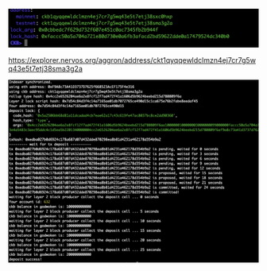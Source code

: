 ![accounts](https://github.com/cy6erninja/nervos-gitcoin/blob/main/task1/ckb-accounts.png?raw=true)

https://explorer.nervos.org/aggron/address/ckt1qyqqewldclmzn4ej7cr7g5wq43e5t7etj38sma3g2a

![accounts](https://github.com/cy6erninja/nervos-gitcoin/blob/main/task1/l2-deposit.png?raw=true)